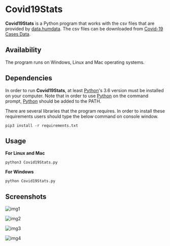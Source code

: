 # Covid19Stats

**Covid19Stats** is a Python program that works with the csv files that are provided by [data.humdata](https://data.humdata.org). The csv files can be downloaded from [Covid-19 Cases Data](https://data.humdata.org/dataset/novel-coronavirus-2019-ncov-cases).

## Availability
 
The program runs on Windows, Linux and Mac operating systems.

## Dependencies

In order to run **Covid19Stats**, at least [Python](https://www.python.org/)'s 3.6 version must be installed on your computer. Note that in order to use [Python](https://www.python.org/) on the command prompt, [Python](https://www.python.org/) should be added to the PATH.

There are several libraries that the program requires. In order to install these requirements users should type the below command on console window.

```
pip3 install -r requirements.txt
```

## Usage

**For Linux and Mac**

```
python3 Covid19Stats.py
```

**For Windows**
```
python Covid19Stats.py
```

## Screenshots

![img1](https://user-images.githubusercontent.com/29302909/77498334-6b0ab100-6e60-11ea-8d05-e8a9d4026090.png)

![img2](https://user-images.githubusercontent.com/29302909/77498333-69d98400-6e60-11ea-8e30-c78c56871fcb.png)

![img3](https://user-images.githubusercontent.com/29302909/77498328-680fc080-6e60-11ea-8e4d-67f94fbfc50f.png)

![img4](https://user-images.githubusercontent.com/29302909/77496629-7825a100-6e5c-11ea-957b-1438766b797b.png)




